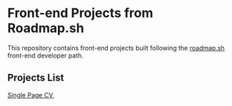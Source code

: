 # Front-end Projects from Roadmap.sh

This repository contains front-end projects built following the [roadmap.sh](https://roadmap.sh/) front-end developer path.

## Projects List

[Single Page CV]([https://roadmap.sh/projects/basic-html-website](https://roadmap.sh/projects/single-page-cv)), 
